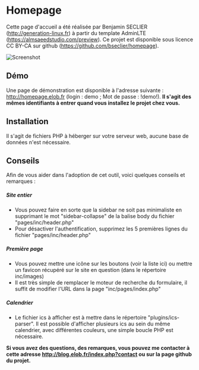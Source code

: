 # Homepage
Cette page d'accueil a été réalisée par Benjamin SECLIER (http://generation-linux.fr) à partir du template AdminLTE (https://almsaeedstudio.com/preview).
Ce projet est disponible sous licence CC BY-CA sur github (https://github.com/bseclier/homepage).

![Screenshot](https://github.com/bseclier/homepage/raw/master/pages/inc/images/screenshot.jpg)

## Démo
Une page de démonstration est disponible à l'adresse suivante : http://homepage.elob.fr (login : demo ; Mot de passe : !demo!).
**Il s'agit des mêmes identifiants à entrer quand vous installez le projet chez vous.**

## Installation
Il s'agit de fichiers PHP à héberger sur votre serveur web, aucune base de données n'est nécessaire.

## Conseils
Afin de vous aider dans l'adoption de cet outil, voici quelques conseils et remarques :

##### Site entier
- Vous pouvez faire en sorte que la sidebar ne soit pas minimaliste en supprimant le mot "sidebar-collapse" de la balise body du fichier "pages/inc/header.php"
- Pour désactiver l'authentification, supprimez les 5 premières lignes du fichier "pages/inc/header.php"

##### Première page
- Vous pouvez mettre une icône sur les boutons (voir la liste ici) ou mettre un favicon récupéré sur le site en question (dans le répertoire inc/images)
- Il est très simple de remplacer le moteur de recherche du formulaire, il suffit de modifier l'URL dans la page "inc/pages/index.php"

##### Calendrier
- Le fichier ics à afficher est à mettre dans le répertoire "plugins/ics-parser". Il est possible d'afficher plusieurs ics au sein du même calendrier, avec différentes couleurs, une simple boucle PHP est nécessaire.


**Si vous avez des questions, des remarques, vous pouvez me contacter à cette adresse http://blog.elob.fr/index.php?contact ou sur la page github du projet.**
